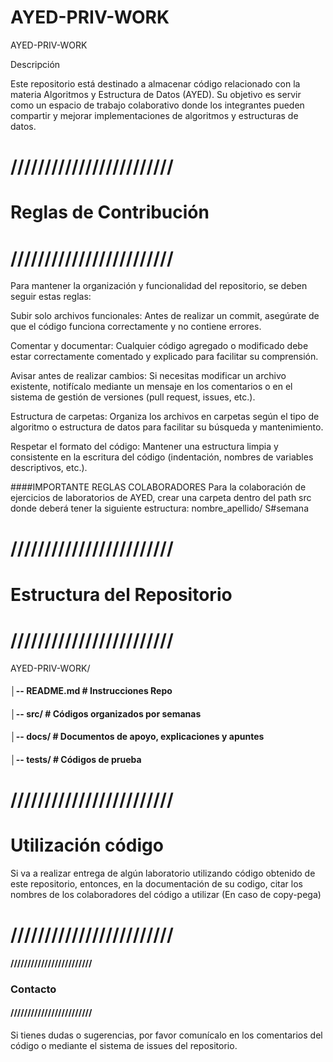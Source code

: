 # AYED-PRIV-WORK
AYED-PRIV-WORK

Descripción

Este repositorio está destinado a almacenar código relacionado con la materia Algoritmos y Estructura de Datos (AYED). Su objetivo es servir como 
un espacio de trabajo colaborativo donde los integrantes pueden compartir y mejorar implementaciones de algoritmos y estructuras de datos.

# ////////////////////////
# Reglas de Contribución
# ////////////////////////
Para mantener la organización y funcionalidad del repositorio, se deben seguir estas reglas:

Subir solo archivos funcionales: Antes de realizar un commit, asegúrate de que el código funciona correctamente y no contiene errores.

Comentar y documentar: Cualquier código agregado o modificado debe estar correctamente comentado y explicado para facilitar su comprensión.

Avisar antes de realizar cambios: Si necesitas modificar un archivo existente, notifícalo mediante un mensaje en los comentarios o en el sistema de gestión de versiones (pull request, issues, etc.).

Estructura de carpetas: Organiza los archivos en carpetas según el tipo de algoritmo o estructura de datos para facilitar su búsqueda y mantenimiento.

Respetar el formato del código: Mantener una estructura limpia y consistente en la escritura del código (indentación, nombres de variables descriptivos, etc.).

####IMPORTANTE REGLAS COLABORADORES
Para la colaboración de ejercicios de laboratorios de AYED, crear una carpeta dentro del path src donde deberá tener la siguiente estructura: nombre_apellido/ S#semana

# ////////////////////////
# Estructura del Repositorio
# ////////////////////////

AYED-PRIV-WORK/
#### │-- README.md  # Instrucciones Repo
#### │-- src/       # Códigos organizados por semanas 
#### │-- docs/      # Documentos de apoyo, explicaciones y apuntes
#### │-- tests/     # Códigos de prueba

# ////////////////////////
# Utilización código 
Si va a realizar entrega de algún laboratorio utilizando código obtenido de este repositorio, entonces, en la documentación de su codigo, citar los nombres de los colaboradores del código a utilizar (En caso de copy-pega)
# ////////////////////////
#### ////////////////////////
### Contacto
#### ////////////////////////

Si tienes dudas o sugerencias, por favor comunícalo en los comentarios del código o mediante el sistema de issues del repositorio.
